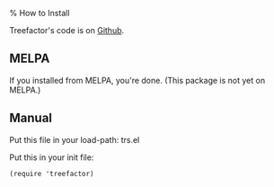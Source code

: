 % How to Install

Treefactor's code is on [Github](https://github.com/cyberthal/treefactor).

MELPA
------

If you installed from MELPA, you're done. (This package is not yet on MELPA.)

Manual
-------

Put this file in your load-path:
trs.el

Put this in your init file: 

~~~
(require 'treefactor)
~~~
